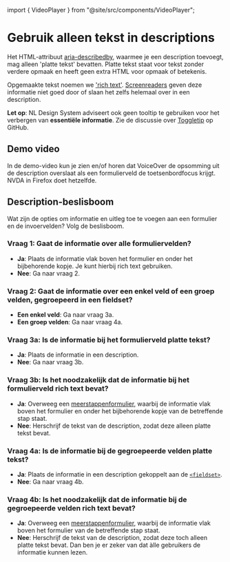 <!-- @license CC0-1.0 -->

import { VideoPlayer } from "@site/src/components/VideoPlayer";

# Gebruik alleen tekst in descriptions

Het HTML-attribuut [aria-describedby](https://developer.mozilla.org/en-US/docs/Web/Accessibility/ARIA/Attributes/aria-describedby), waarmee je een description toevoegt, mag alleen 'platte tekst' bevatten. Platte tekst staat voor tekst zonder verdere opmaak en heeft geen extra HTML voor opmaak of betekenis.

Opgemaakte tekst noemen we ['rich text'](https://github.com/orgs/nl-design-system/discussions/289). [Screenreaders](/woordenlijst/#screenreader) geven deze informatie niet goed door of slaan het zelfs helemaal over in een description.

**Let op**: NL Design System adviseert ook geen tooltip te gebruiken voor het verbergen van **essentiële informatie**. Zie de discussie over [Toggletip](https://github.com/orgs/nl-design-system/discussions/298) op GitHub.

## Demo video

In de demo-video kun je zien en/of horen dat VoiceOver de opsomming uit de description overslaat als een formulierveld de toetsenbordfocus krijgt. NVDA in Firefox doet hetzelfde.

<VideoPlayer id="ejiB-JSJzPE" title="Demo video opsomming uit de description in VoiceOver"/>

## Description-beslisboom

Wat zijn de opties om informatie en uitleg toe te voegen aan een formulier en de invoervelden?
Volg de beslisboom.

### Vraag 1: Gaat de informatie over alle formuliervelden?

- **Ja**: Plaats de informatie vlak boven het formulier en onder het bijbehorende kopje. Je kunt hierbij rich text gebruiken.
- **Nee**: Ga naar vraag 2.

### Vraag 2: Gaat de informatie over een enkel veld of een groep velden, gegroepeerd in een fieldset?

- **Een enkel veld**: Ga naar vraag 3a.
- **Een groep velden**: Ga naar vraag 4a.

### Vraag 3a: Is de informatie bij het formulierveld platte tekst?

- **Ja**: Plaats de informatie in een description.
- **Nee**: Ga naar vraag 3b.

### Vraag 3b: Is het noodzakelijk dat de informatie bij het formulierveld rich text bevat?

- **Ja**: Overweeg een [meerstappenformulier](/richtlijnen/formulieren/meerdere-stappen/), waarbij de informatie vlak boven het formulier en onder het bijbehorende kopje van de betreffende stap staat.
- **Nee**: Herschrijf de tekst van de description, zodat deze alleen platte tekst bevat.

### Vraag 4a: Is de informatie bij de gegroepeerde velden platte tekst?

- **Ja**: Plaats de informatie in een description gekoppelt aan de [`<fieldset>`](/richtlijnen/formulieren/descriptions/plaatsing-bij-fieldset).
- **Nee**: Ga naar vraag 4b.

### Vraag 4b: Is het noodzakelijk dat de informatie bij de gegroepeerde velden rich text bevat?

- **Ja**: Overweeg een [meerstappenformulier](/richtlijnen/formulieren/meerdere-stappen/), waarbij de informatie vlak boven het formulier van de betreffende stap staat.
- **Nee**: Herschrijf de tekst van de description, zodat deze toch alleen platte tekst bevat. Dan ben je er zeker van dat àlle gebruikers de informatie kunnen lezen.
